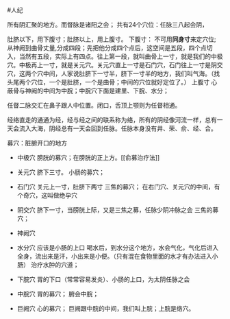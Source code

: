 #人纪 

所有阴汇聚的地方。而督脉是诸阳之会；
共有24个穴位：任脉三八起会阴，


肚脐以下，用下腹寸；肚脐以上，用上腹寸。
下腹寸：
	不可用**同身寸**来定穴位; 从神阙到曲骨丈量,分成四段；先把他分成四个点后，这空间是五段，四个点切入，当然有五段，实际上有四点。往上第一段，就叫曲骨上一寸，就是我们的中极穴。中极再上一寸，就是关元穴。关元穴直上一寸是石门穴，石门往上一寸是阴交穴，这两个穴中间，人家说肚脐下一寸半，脐下一寸半的地方，我们叫气海。（找头尾两个穴位，一个是肚脐，一个是曲骨；中间的穴位就好定位了。）
上腹寸
	心蔽骨与神阙的中间为中脘；中脘穴下面是建里、下脘、水分；





任督二脉交汇在鼻子跟人中位置。闭口，舌顶上颚则为任督相通。

经络直走的通通为经，经与经之间的联系称为络，所有的阴经像河流一样，总有一天会流入大海，阴经总有一天会回到任脉。任脉本身没有井、荣、俞、经、合。

募穴：脏腑开口的地方


- 中极穴
膀胱的募穴；在膀胱的正上方。[[俞募治疗法]]

- 关元穴
脐下三寸。
小肠的募穴；

- 石门穴
关元上一寸，肚脐下两寸
三焦的募穴；
在右门穴、关元穴的中间，有个奇穴，这叫做绝孕穴

- 阴交穴
脐下一寸，当膀胱上际，又是三焦之募，任脉少阴冲脉之会
三焦的募穴；


- 神阙穴
- 水分穴
  应该是小肠的上口
  喝水后，到水分这个地方，水会气化，气化后进入全身，流出来是汗，小出来是小便。（只有混在食物里面的水才有办法进入小肠）
  治疗水肿的穴道；
  

- 下脘穴
  胃的下口（常常容易发炎）、小肠的上口，为太阴任脉之会
  
- 中脘穴
  胃的募穴；
  腑会中脘；
  
- 巨阙穴
  心的募穴；
  巨阙跟中脘的中间，我们叫上脘；上脘是络穴。
  
















